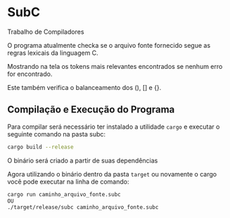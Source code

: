 # SubC

Trabalho de Compiladores

O programa atualmente checka se o arquivo fonte fornecido
segue as regras lexicais da linguagem C.

Mostrando na tela os tokens mais relevantes encontrados se
nenhum erro for encontrado.

Este também verifica o balanceamento dos (), [] e {}.

## Compilação e Execução do Programa

Para compilar será necessário ter instalado a utilidade `cargo` e
executar o seguinte comando na pasta subc:

```bash
cargo build --release
```

O binário será criado a partir de suas dependências

Agora utilizando o binário dentro da pasta `target` ou novamente o cargo
você pode executar na linha de comando:

```bash
cargo run caminho_arquivo_fonte.subc
OU
./target/release/subc caminho_arquivo_fonte.subc
```
